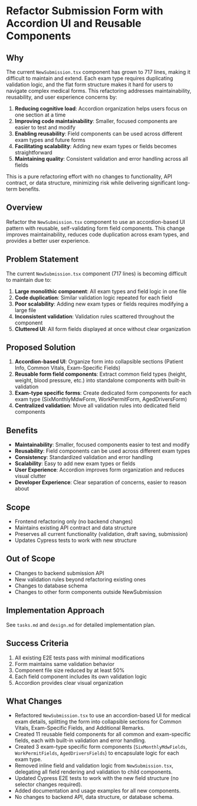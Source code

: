 # Refactor Submission Form with Accordion UI and Reusable Components

## Why
The current `NewSubmission.tsx` component has grown to 717 lines, making it difficult to maintain and extend. Each exam type requires duplicating validation logic, and the flat form structure makes it hard for users to navigate complex medical forms. This refactoring addresses maintainability, reusability, and user experience concerns by:

1. **Reducing cognitive load**: Accordion organization helps users focus on one section at a time
2. **Improving code maintainability**: Smaller, focused components are easier to test and modify
3. **Enabling reusability**: Field components can be used across different exam types and future forms
4. **Facilitating scalability**: Adding new exam types or fields becomes straightforward
5. **Maintaining quality**: Consistent validation and error handling across all fields

This is a pure refactoring effort with no changes to functionality, API contract, or data structure, minimizing risk while delivering significant long-term benefits.

## Overview
Refactor the `NewSubmission.tsx` component to use an accordion-based UI pattern with reusable, self-validating form field components. This change improves maintainability, reduces code duplication across exam types, and provides a better user experience.

## Problem Statement
The current `NewSubmission.tsx` component (717 lines) is becoming difficult to maintain due to:
1. **Large monolithic component**: All exam types and field logic in one file
2. **Code duplication**: Similar validation logic repeated for each field
3. **Poor scalability**: Adding new exam types or fields requires modifying a large file
4. **Inconsistent validation**: Validation rules scattered throughout the component
5. **Cluttered UI**: All form fields displayed at once without clear organization

## Proposed Solution
1. **Accordion-based UI**: Organize form into collapsible sections (Patient Info, Common Vitals, Exam-Specific Fields)
2. **Reusable form field components**: Extract common field types (height, weight, blood pressure, etc.) into standalone components with built-in validation
3. **Exam-type specific forms**: Create dedicated form components for each exam type (SixMonthlyMdwForm, WorkPermitForm, AgedDriversForm)
4. **Centralized validation**: Move all validation rules into dedicated field components

## Benefits
- **Maintainability**: Smaller, focused components easier to test and modify
- **Reusability**: Field components can be used across different exam types
- **Consistency**: Standardized validation and error handling
- **Scalability**: Easy to add new exam types or fields
- **User Experience**: Accordion improves form organization and reduces visual clutter
- **Developer Experience**: Clear separation of concerns, easier to reason about

## Scope
- Frontend refactoring only (no backend changes)
- Maintains existing API contract and data structure
- Preserves all current functionality (validation, draft saving, submission)
- Updates Cypress tests to work with new structure

## Out of Scope
- Changes to backend submission API
- New validation rules beyond refactoring existing ones
- Changes to database schema
- Changes to other form components outside NewSubmission

## Implementation Approach
See `tasks.md` and `design.md` for detailed implementation plan.

## Success Criteria
1. All existing E2E tests pass with minimal modifications
2. Form maintains same validation behavior
3. Component file size reduced by at least 50%
4. Each field component includes its own validation logic
5. Accordion provides clear visual organization

## What Changes

- Refactored `NewSubmission.tsx` to use an accordion-based UI for medical exam details, splitting the form into collapsible sections for Common Vitals, Exam-Specific Fields, and Additional Remarks.
- Created 11 reusable field components for all common and exam-specific fields, each with built-in validation and error handling.
- Created 3 exam-type specific form components (`SixMonthlyMdwFields`, `WorkPermitFields`, `AgedDriversFields`) to encapsulate logic for each exam type.
- Removed inline field and validation logic from `NewSubmission.tsx`, delegating all field rendering and validation to child components.
- Updated Cypress E2E tests to work with the new field structure (no selector changes required).
- Added documentation and usage examples for all new components.
- No changes to backend API, data structure, or database schema.
